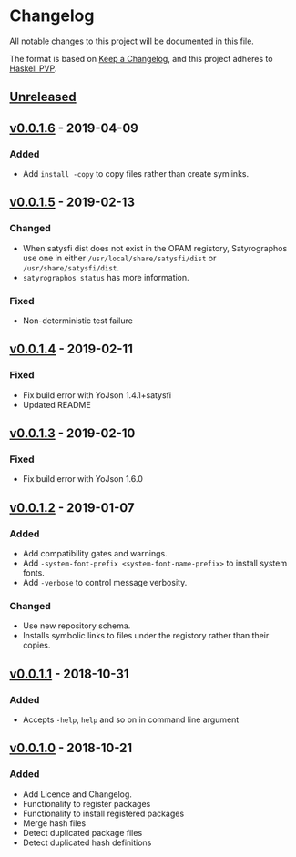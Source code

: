 # Changelog
All notable changes to this project will be documented in this file.

The format is based on [Keep a Changelog](https://keepachangelog.com/en/1.0.0/),
and this project adheres to [Haskell PVP](https://pvp.haskell.org/).

## [Unreleased]

## [v0.0.1.6] - 2019-04-09
### Added
- Add `install -copy` to copy files rather than create symlinks.

## [v0.0.1.5] - 2019-02-13
### Changed
- When satysfi dist does not exist in the OPAM registory, Satyrographos use one in either `/usr/local/share/satysfi/dist` or `/usr/share/satysfi/dist`.
- `satyrographos status` has more information.

### Fixed
- Non-deterministic test failure

## [v0.0.1.4] - 2019-02-11
### Fixed
- Fix build error with YoJson 1.4.1+satysfi
- Updated README

## [v0.0.1.3] - 2019-02-10
### Fixed
- Fix build error with YoJson 1.6.0

## [v0.0.1.2] - 2019-01-07
### Added
- Add compatibility gates and warnings.
- Add `-system-font-prefix <system-font-name-prefix>` to install system fonts.
- Add `-verbose` to control message verbosity.

### Changed
- Use new repository schema.
- Installs symbolic links to files under the registory rather than their copies.

## [v0.0.1.1] - 2018-10-31
### Added
- Accepts `-help`, `help` and so on in command line argument

## [v0.0.1.0] - 2018-10-21
### Added
- Add Licence and Changelog.
- Functionality to register packages
- Functionality to install registered packages
- Merge hash files
- Detect duplicated package files
- Detect duplicated hash definitions

[Unreleased]: https://github.com/na4zagin3/satyrographos/compare/v0.0.1.6...HEAD
[v0.0.1.6]: https://github.com/na4zagin3/satyrographos/compare/v0.0.1.5...v0.0.1.6
[v0.0.1.5]: https://github.com/na4zagin3/satyrographos/compare/v0.0.1.4...v0.0.1.5
[v0.0.1.4]: https://github.com/na4zagin3/satyrographos/compare/v0.0.1.3...v0.0.1.4
[v0.0.1.3]: https://github.com/na4zagin3/satyrographos/compare/v0.0.1.2...v0.0.1.3
[v0.0.1.2]: https://github.com/na4zagin3/satyrographos/compare/v0.0.1.1...v0.0.1.2
[v0.0.1.1]: https://github.com/na4zagin3/satyrographos/compare/v0.0.1.0...v0.0.1.1
[v0.0.1.0]: https://github.com/na4zagin3/satyrographos/tree/v0.0.1.0
